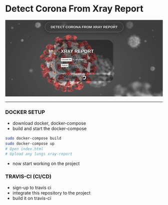 # Detect Corona From Xray Report

<img src='staticfiles/corona.png' >

---
### DOCKER SETUP
* download docker, docker-compose
* build and start the docker-compose
```bash
sudo docker-compose build
sudo docker-compose up
# Open index.html
# Upload any lungs xray-report
```
* now start working on the project

### TRAVIS-CI (CI/CD)
* sign-up to travis ci
* integrate this repository to the project
*  build it on travis-ci


